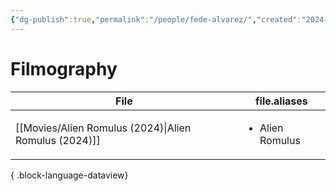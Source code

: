 ```yaml
---
{"dg-publish":true,"permalink":"/people/fede-alvarez/","created":"2024-08-17","updated":"2025-03-13"}
---
```



# Filmography

| File                                                     | file.aliases                    |
| -------------------------------------------------------- | ------------------------------- |
| [[Movies/Alien Romulus (2024)\|Alien Romulus (2024)]] | <ul><li>Alien Romulus</li></ul> |

{ .block-language-dataview}
